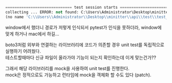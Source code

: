 ```python
============================= test session starts =============================
collecting ... ERROR: not found: C:\Users\Administrator\Desktop\minitter\api\test\test_view.py::test_ping
(no name 'C:\\Users\\Administrator\\Desktop\\minitter\\api\\test\\test_view.py::test_ping' in any of [<Module test/test_view.py>])
```

window에서 했더니 경로가 저렇게 인식되서 pytest가 인식을 못하더라, window에 맞게 하거나 mac에서 하길...

boto3처럼 외부와 연결하는 라이브러리에 코드가 의존할 경우 unit test를 독립적으로 실행하기 어려웠다.  
테스트할때마다 신규 파일이 올라가야 기능이 되는지 확인하는데 이게 맞는건가??  

그래서 해당 라이브러리를 mock을 사용하여 unit test를 진행한다.  
mock은 정적으로도 가능하고 런타임에 mock을 객체화 할 수도 있다 (patch).  
